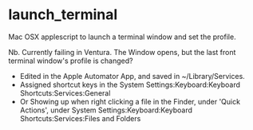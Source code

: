 # launch_terminal
Mac OSX applescript to launch a terminal window and set the profile. 

Nb. Currently failing in Ventura. The Window opens, but the last front terminal window's profile is changed?

* Edited in the Apple Automator App, and saved in ~/Library/Services.
* Assigned shortcut keys in the System Settings:Keyboard:Keyboard Shortcuts:Services:General
* Or Showing up when right clicking a file in the Finder, under 'Quick Actions', under System Settings:Keyboard:Keyboard Shortcuts:Services:Files and Folders
